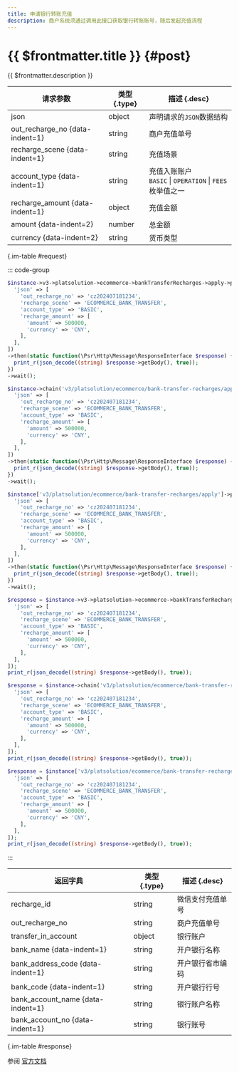 ```yaml
---
title: 申请银行转账充值
description: 商户系统须通过调用此接口获取银行转账账号，随后发起充值流程
---
```


# {{ $frontmatter.title }} {#post}

{{ $frontmatter.description }}

| 请求参数 | 类型 {.type} | 描述 {.desc}
| --- | --- | ---
| json | object | 声明请求的`JSON`数据结构
| out_recharge_no {data-indent=1} | string | 商户充值单号
| recharge_scene {data-indent=1} | string | 充值场景
| account_type {data-indent=1} | string | 充值入账账户<br/>`BASIC` \| `OPERATION` \| `FEES` 枚举值之一
| recharge_amount {data-indent=1} | object | 充值金额
| amount {data-indent=2} | number | 总金额
| currency {data-indent=2} | string | 货币类型

{.im-table #request}

::: code-group

```php [异步纯链式]
$instance->v3->platsolution->ecommerce->bankTransferRecharges->apply->postAsync([
  'json' => [
    'out_recharge_no' => 'cz202407181234',
    'recharge_scene' => 'ECOMMERCE_BANK_TRANSFER',
    'account_type' => 'BASIC',
    'recharge_amount' => [
      'amount' => 500000,
      'currency' => 'CNY',
    ],
  ],
])
->then(static function(\Psr\Http\Message\ResponseInterface $response) {
  print_r(json_decode((string) $response->getBody(), true));
})
->wait();
```

```php [异步声明式]
$instance->chain('v3/platsolution/ecommerce/bank-transfer-recharges/apply')->postAsync([
  'json' => [
    'out_recharge_no' => 'cz202407181234',
    'recharge_scene' => 'ECOMMERCE_BANK_TRANSFER',
    'account_type' => 'BASIC',
    'recharge_amount' => [
      'amount' => 500000,
      'currency' => 'CNY',
    ],
  ],
])
->then(static function(\Psr\Http\Message\ResponseInterface $response) {
  print_r(json_decode((string) $response->getBody(), true));
})
->wait();
```

```php [异步属性式]
$instance['v3/platsolution/ecommerce/bank-transfer-recharges/apply']->postAsync([
  'json' => [
    'out_recharge_no' => 'cz202407181234',
    'recharge_scene' => 'ECOMMERCE_BANK_TRANSFER',
    'account_type' => 'BASIC',
    'recharge_amount' => [
      'amount' => 500000,
      'currency' => 'CNY',
    ],
  ],
])
->then(static function(\Psr\Http\Message\ResponseInterface $response) {
  print_r(json_decode((string) $response->getBody(), true));
})
->wait();
```

```php [同步纯链式]
$response = $instance->v3->platsolution->ecommerce->bankTransferRecharges->apply->post([
  'json' => [
    'out_recharge_no' => 'cz202407181234',
    'recharge_scene' => 'ECOMMERCE_BANK_TRANSFER',
    'account_type' => 'BASIC',
    'recharge_amount' => [
      'amount' => 500000,
      'currency' => 'CNY',
    ],
  ],
]);
print_r(json_decode((string) $response->getBody(), true));
```

```php [同步声明式]
$response = $instance->chain('v3/platsolution/ecommerce/bank-transfer-recharges/apply')->post([
  'json' => [
    'out_recharge_no' => 'cz202407181234',
    'recharge_scene' => 'ECOMMERCE_BANK_TRANSFER',
    'account_type' => 'BASIC',
    'recharge_amount' => [
      'amount' => 500000,
      'currency' => 'CNY',
    ],
  ],
]);
print_r(json_decode((string) $response->getBody(), true));
```

```php [同步属性式]
$response = $instance['v3/platsolution/ecommerce/bank-transfer-recharges/apply']->post([
  'json' => [
    'out_recharge_no' => 'cz202407181234',
    'recharge_scene' => 'ECOMMERCE_BANK_TRANSFER',
    'account_type' => 'BASIC',
    'recharge_amount' => [
      'amount' => 500000,
      'currency' => 'CNY',
    ],
  ],
]);
print_r(json_decode((string) $response->getBody(), true));
```

:::

| 返回字典 | 类型 {.type} | 描述 {.desc}
| --- | --- | ---
| recharge_id | string | 微信支付充值单号
| out_recharge_no | string | 商户充值单号
| transfer_in_account | object | 银行账户
| bank_name {data-indent=1} | string | 开户银行名称
| bank_address_code {data-indent=1} | string | 开户银行省市编码
| bank_code {data-indent=1} | string | 开户银行行号
| bank_account_name {data-indent=1} | string | 银行账户名称
| bank_account_no {data-indent=1} | string | 银行账号

{.im-table #response}

参阅 [官方文档](https://pay.weixin.qq.com/docs/partner/apis/platsolution-mch-recharge/bank-recharge/bank-transfer-recharge-apply.html)
